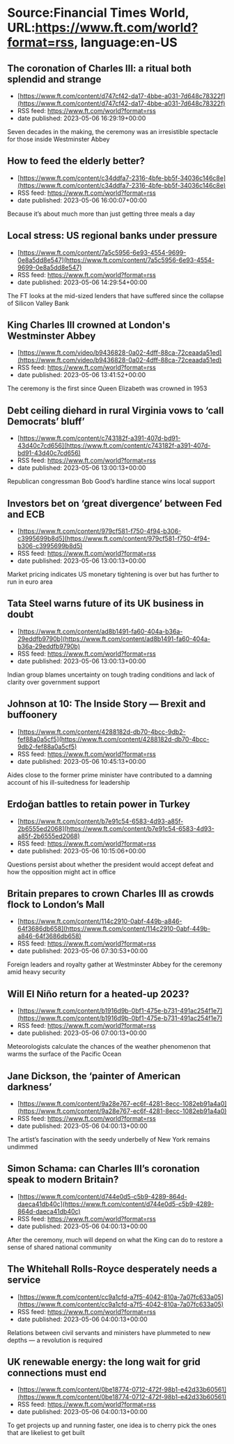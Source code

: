 # Source:Financial Times World, URL:https://www.ft.com/world?format=rss, language:en-US

## The coronation of Charles III: a ritual both splendid and strange
 - [https://www.ft.com/content/d747cf42-da17-4bbe-a031-7d648c78322f](https://www.ft.com/content/d747cf42-da17-4bbe-a031-7d648c78322f)
 - RSS feed: https://www.ft.com/world?format=rss
 - date published: 2023-05-06 16:29:19+00:00

Seven decades in the making, the ceremony was an irresistible spectacle for those inside Westminster Abbey

## How to feed the elderly better?
 - [https://www.ft.com/content/c34ddfa7-2316-4bfe-bb5f-34036c146c8e](https://www.ft.com/content/c34ddfa7-2316-4bfe-bb5f-34036c146c8e)
 - RSS feed: https://www.ft.com/world?format=rss
 - date published: 2023-05-06 16:00:07+00:00

Because it’s about much more than just getting three meals a day

## Local stress: US regional banks under pressure
 - [https://www.ft.com/content/7a5c5956-6e93-4554-9699-0e8a5dd8e547](https://www.ft.com/content/7a5c5956-6e93-4554-9699-0e8a5dd8e547)
 - RSS feed: https://www.ft.com/world?format=rss
 - date published: 2023-05-06 14:29:54+00:00

The FT looks at the mid-sized lenders that have suffered since the collapse of Silicon Valley Bank

## King Charles III crowned at London's Westminster Abbey
 - [https://www.ft.com/video/b9436828-0a02-4dff-88ca-72ceaada51ed](https://www.ft.com/video/b9436828-0a02-4dff-88ca-72ceaada51ed)
 - RSS feed: https://www.ft.com/world?format=rss
 - date published: 2023-05-06 13:41:52+00:00

The ceremony is the first since Queen Elizabeth was crowned in 1953

## Debt ceiling diehard in rural Virginia vows to ‘call Democrats’ bluff’
 - [https://www.ft.com/content/c743182f-a391-407d-bd91-43d40c7cd656](https://www.ft.com/content/c743182f-a391-407d-bd91-43d40c7cd656)
 - RSS feed: https://www.ft.com/world?format=rss
 - date published: 2023-05-06 13:00:13+00:00

Republican congressman Bob Good’s hardline stance wins local support

## Investors bet on ‘great divergence’ between Fed and ECB
 - [https://www.ft.com/content/979cf581-f750-4f94-b306-c3995699b8d5](https://www.ft.com/content/979cf581-f750-4f94-b306-c3995699b8d5)
 - RSS feed: https://www.ft.com/world?format=rss
 - date published: 2023-05-06 13:00:13+00:00

Market pricing indicates US monetary tightening is over but has further to run in euro area

## Tata Steel warns future of its UK business in doubt
 - [https://www.ft.com/content/ad8b1491-fa60-404a-b36a-29eddfb9790b](https://www.ft.com/content/ad8b1491-fa60-404a-b36a-29eddfb9790b)
 - RSS feed: https://www.ft.com/world?format=rss
 - date published: 2023-05-06 13:00:13+00:00

Indian group blames uncertainty on tough trading conditions and lack of clarity over government support

## Johnson at 10: The Inside Story — Brexit and buffoonery
 - [https://www.ft.com/content/4288182d-db70-4bcc-9db2-fef88a0a5cf5](https://www.ft.com/content/4288182d-db70-4bcc-9db2-fef88a0a5cf5)
 - RSS feed: https://www.ft.com/world?format=rss
 - date published: 2023-05-06 10:45:13+00:00

Aides close to the former prime minister have contributed to a damning account of his ill-suitedness for leadership

## Erdoğan battles to retain power in Turkey
 - [https://www.ft.com/content/b7e91c54-6583-4d93-a85f-2b6555ed2068](https://www.ft.com/content/b7e91c54-6583-4d93-a85f-2b6555ed2068)
 - RSS feed: https://www.ft.com/world?format=rss
 - date published: 2023-05-06 10:15:06+00:00

Questions persist about whether the president would accept defeat and how the opposition might act in office

## Britain prepares to crown Charles III as crowds flock to London’s Mall
 - [https://www.ft.com/content/114c2910-0abf-449b-a846-64f3686db658](https://www.ft.com/content/114c2910-0abf-449b-a846-64f3686db658)
 - RSS feed: https://www.ft.com/world?format=rss
 - date published: 2023-05-06 07:30:53+00:00

Foreign leaders and royalty gather at Westminster Abbey for the ceremony amid heavy security

## Will El Niño return for a heated-up 2023?
 - [https://www.ft.com/content/b1916d9b-0bf1-475e-b731-491ac254f1e7](https://www.ft.com/content/b1916d9b-0bf1-475e-b731-491ac254f1e7)
 - RSS feed: https://www.ft.com/world?format=rss
 - date published: 2023-05-06 07:00:13+00:00

Meteorologists calculate the chances of the weather phenomenon that warms the surface of the Pacific Ocean

## Jane Dickson, the ‘painter of American darkness’
 - [https://www.ft.com/content/9a28e767-ec6f-4281-8ecc-1082eb91a4a0](https://www.ft.com/content/9a28e767-ec6f-4281-8ecc-1082eb91a4a0)
 - RSS feed: https://www.ft.com/world?format=rss
 - date published: 2023-05-06 04:00:13+00:00

The artist’s fascination with the seedy underbelly of New York remains undimmed

## Simon Schama: can Charles III’s coronation speak to modern Britain?
 - [https://www.ft.com/content/d744e0d5-c5b9-4289-864d-daeca41db40c](https://www.ft.com/content/d744e0d5-c5b9-4289-864d-daeca41db40c)
 - RSS feed: https://www.ft.com/world?format=rss
 - date published: 2023-05-06 04:00:13+00:00

After the ceremony, much will depend on what the King can do to restore a sense of shared national community

## The Whitehall Rolls-Royce desperately needs a service
 - [https://www.ft.com/content/cc9a1cfd-a7f5-4042-810a-7a07fc633a05](https://www.ft.com/content/cc9a1cfd-a7f5-4042-810a-7a07fc633a05)
 - RSS feed: https://www.ft.com/world?format=rss
 - date published: 2023-05-06 04:00:13+00:00

Relations between civil servants and ministers have plummeted to new depths — a revolution is required

## UK renewable energy: the long wait for grid connections must end
 - [https://www.ft.com/content/0be18774-0712-472f-98b1-e42d33b60561](https://www.ft.com/content/0be18774-0712-472f-98b1-e42d33b60561)
 - RSS feed: https://www.ft.com/world?format=rss
 - date published: 2023-05-06 04:00:13+00:00

To get projects up and running faster, one idea is to cherry pick the ones that are likeliest to get built

